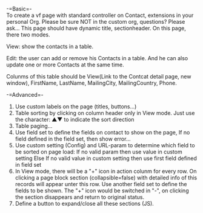 -=Basic=-  
To create a vf page with standard controller on Contact, extensions in your personal Org. Please be sure NOT in the custom org, questions? Please ask... This page should have dynamic title, sectionheader. On this page, there two modes.

View: show the contacts in a table.

Edit: the user can add or remove his Contacts in a table. And he can also update one or more Contacts at the same time. 

Colunms of this table should be View(Link to the Contcat detail page, new window), FirstName, LastName, MailingCity, MailingCountry, Phone.

-=Advanced=-  
1. Use custom labels on the page (titles, buttons...)  
2. Table sorting by clicking on column header only in View mode. Just use the character: ▲▼ to indicate the sort direction  
3. Table paging...  
4. Use field set to define the fields on contact to show on the page, If no field defined in the field set, then show error...    
5. Use custom setting (Config) and URL-param to determine which field to be sorted on page load: 
If no valid param then use value in custom setting
Else If no valid value in custom setting then use first field defined in field set  
6. In View mode, there will be a "+" icon in action colunm for every row. On clicking a page block section (collapsible=false) with detailed info of this records will appear unter this row. Use another field set to define the fields to be shown. The "+" icon would be switched in "-", on clicking the section disappears and return to original status.  
7. Define a button to expand/close all these sections (JS).



